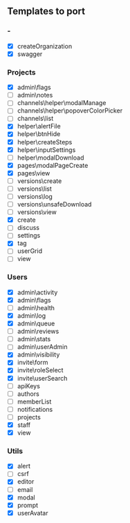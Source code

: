 ## Templates to port
### -
* [x] createOrganization
* [x] swagger

### Projects
* [x] admin\flags
* [ ] admin\notes
* [ ] channels\helper\modalManage
* [ ] channels\helper\popoverColorPicker
* [ ] channels\list
* [x] helper\alertFile
* [x] helper\btnHide
* [x] helper\createSteps
* [x] helper\inputSettings
* [ ] helper\modalDownload
* [x] pages\modalPageCreate
* [x] pages\view
* [ ] versions\create
* [ ] versions\list
* [ ] versions\log
* [ ] versions\unsafeDownload
* [ ] versions\view
* [x] create
* [ ] discuss
* [ ] settings
* [x] tag
* [ ] userGrid
* [ ] view

### Users
* [x] admin\activity
* [x] admin\flags
* [ ] admin\health
* [x] admin\log
* [x] admin\queue
* [ ] admin\reviews
* [ ] admin\stats
* [ ] admin\userAdmin
* [x] admin\visibility
* [x] invite\form
* [x] invite\roleSelect
* [x] invite\userSearch
* [ ] apiKeys
* [ ] authors
* [ ] memberList
* [ ] notifications
* [ ] projects
* [x] staff
* [x] view

### Utils
* [x] alert
* [ ] csrf
* [x] editor
* [ ] email
* [x] modal
* [x] prompt
* [x] userAvatar
